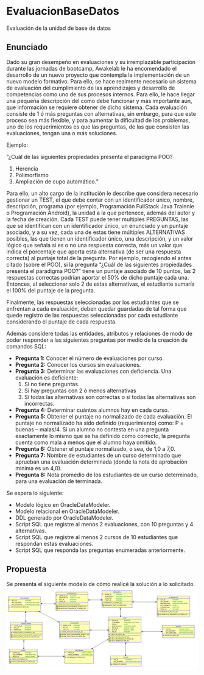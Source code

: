 # EvaluacionBaseDatos
Evaluación de la unidad de base de datos

## Enunciado
Dado su gran desempeño en evaluaciones y su irremplazable participación durante las jornadas de bootcamp, Awakelab le ha encomendado el desarrollo de un nuevo proyecto que contempla la implementación de un nuevo modelo formativo. Para ello, se hace realmente necesario un sistema de evaluación del cumplimiento de las aprendizajes y desarrollo de competencias como uno de sus procesos internos.
Para ello, le hace llegar una pequeña descripción del como debe funcionar y más importante aún, que información se requiere obtener de dicho sistema.
Cada evaluación consiste de 1 ó más preguntas con alternativas, sin embargo, para que este proceso sea más flexible, y para aumentar la dificultad de los problemas, uno de los requerimientos es que las preguntas, de las que consisten las evaluaciones, tengan una o más soluciones.

Ejemplo:

“¿Cuál de las siguientes propiedades presenta el paradigma POO?
1. Herencia
2. Polimorfismo
3. Ampliación de cupo automático.”

Para ello, un alto cargo de la institución le describe que considera necesario gestionar un TEST, el que debe contar con un identificador único, nombre, descripción, programa (por ejemplo, Programación FullStack Java Trainnie o Programación Android), la unidad a la que pertenece, además del autor y la fecha de creación. Cada TEST puede tener multiples PREGUNTAS, las que se identifican con un identificador único, un enunciado y un puntaje asociado, y a su vez, cada una de estas tiene múltiples ALTERNATIVAS posibles, las que tienen un identificador único, una descripción, y un valor lógico que señala si es o no una respuesta correcta, más un valor que indica el porcentaje que aporta esta alternativa (de ser una respuesta correcta) al puntaje total de la pregunta.
Por ejemplo, recogiendo el antes citado (sobre el POO), si la pregunta “¿Cuál de las siguientes propiedades presenta el paradigma POO?” tiene un puntaje asociado de 10 puntos, las 2 respuestas correctas podrían aportar el 50% de dicho puntaje cada una. Entonces, al seleccionar solo 2 de estas alternativas, el estudiante sumaría el 100% del puntaje de la pregunta.

Finalmente, las respuestas seleccionadas por los estudiantes que se enfrentan a cada evaluación,
deben quedar guardadas de tal forma que quede registro de las respuestas seleccionadas por cada estudiante considerando el puntaje de cada respuesta.

Además considere todas las entidades, atributos y relaciones de modo de poder responder a las siguientes preguntas por medio de la creación de comandos SQL:
- **Pregunta 1:** Conocer el número de evaluaciones por curso.
- **Pregunta 2:** Conocer los cursos sin evaluaciones.
- **Pregunta 3:** Determinar las evaluaciones con deficiencia. Una evaluación es deficiente:
  1. Si no tiene preguntas.
  2. Si hay preguntas con 2 ó menos alternativas
  3. Si todas las alternativas son correctas o si todas las alternativas son incorrectas.
- **Pregunta 4:** Determinar cuántos alumnos hay en cada curso.
- **Pregunta 5:** Obtener el puntaje no normalizado de cada evaluación. El puntaje no normalizado ha sido definido (requerimiento) como: P = buenas – malas/4. Si un alumno no contesta en una pregunta exactamente lo mismo que se ha definido como correcto, la pregunta cuenta como mala a menos que el alumno haya omitido.
- **Pregunta 6:** Obtener el puntaje normalizado, o sea, de 1,0 a 7,0.
- **Pregunta 7:** Nombre de estudiantes de un curso determinado que aprueban una evaluación determinada (donde la nota de aprobación mínima es un 4,0).
- **Pregunta 8:** Nota promedio de los estudiantes de un curso determinado, para una evaluación de terminada.

Se espera lo siguiente:
- Modelo lógico en OracleDataModeler.
- Modelo relacional en OracleDataModeler.
- DDL generado por OracleDataModeler.
- Script SQL que registre al menos 2 evaluaciones, con 10 preguntas y 4 alternativas.
- Script SQL que registre al menos 2 cursos de 10 estudiantes que respondan estas evaluaciones.
- Script SQL que responda las preguntas enumeradas anteriormente.

## Propuesta
Se presenta el siguiente modelo de cómo realicé la solución a lo solicitado.
![Modelo](https://github.com/toballatorre/EvaluacionBaseDatos/blob/master/Sistema_Evaluaciones/Modelo.png)
